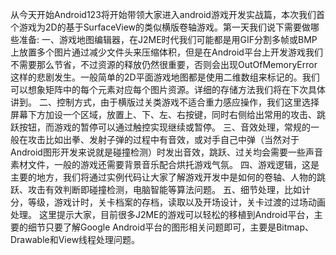 从今天开始Android123将开始带领大家进入android游戏开发实战篇，本次我们首个游戏为2D的基于SurfaceView的类似横版卷轴游戏。第一天我们说下需要做哪些准备:
一、游戏地图编辑器，在J2ME时代我们可能都是用GIF分割多帧或BMP上放置多个图片通过减少文件头来压缩体积，但是在Android平台上开发游戏我们不需要那么节省，不过资源的释放仍然很重要，否则会出现OutOfMemoryError这样的悲剧发生。一般简单的2D平面游戏地图都是使用二维数组来标记的。我们可以想象矩阵中的每个元素对应每个图片资源。详细的存储方法我们将在下次具体讲到。
二、控制方式，由于横版过关类游戏不适合重力感应操作，我们这里选择屏幕下方加设一个区域，放置上、下、左、右按键，同时右侧给出常用的攻击、跳跃按钮，而游戏的暂停可以通过触控实现继续或暂停。
三、音效处理，常规的一般在攻击比如出拳、发射子弹的过程中有音效，或对手自己中弹（当然对于Android图形开发来说就是碰撞检测）时发出音效，跳跃、过关均会需要一些声音素材文件，一般的游戏还需要背景音乐配合烘托游戏气氛。
四、游戏逻辑，这是主要的地方，我们将通过实例代码让大家了解游戏开发中是如何的卷轴、人物的跳跃、攻击有效判断即碰撞检测，电脑智能等算法问题。
五、细节处理，比如计分，等级，游戏计时，关卡档案的存档，读取以及开场设计，关卡过渡的过场动画处理。
这里提示大家，目前很多J2ME的游戏可以轻松的移植到Android平台，主要的细节只要了解Google Android平台的图形相关问题即可，主要是Bitmap、Drawable和View线程处理问题。